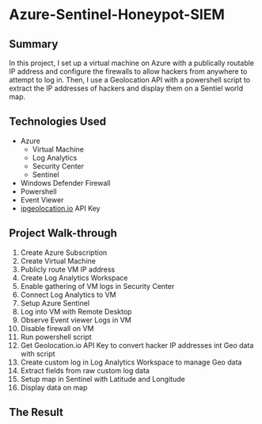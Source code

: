 # Azure-Sentinel-Honeypot-SIEM

## Summary
In this project, I set up a virtual machine on Azure with a publically routable IP address and configure the firewalls to allow hackers from anywhere to attempt to log in. Then, I use a Geolocation API with a powershell script to extract the IP addresses of hackers and display them on a Sentiel world map.

## Technologies Used

- Azure
  - Virtual Machine
  - Log Analytics
  - Security Center
  - Sentinel
- Windows Defender Firewall
- Powershell
- Event Viewer
- [ipgeolocation.io](https://ipgeolocation.io/) API Key

## Project Walk-through
 1. Create Azure Subscription
 2. Create Virtual Machine
 3. Publicly route VM IP address
 4. Create Log Analytics Workspace
 5. Enable gathering of VM logs in Security Center
 6. Connect Log Analytics to VM
 7. Setup Azure Sentinel
 8. Log into VM with Remote Desktop
 9. Observe Event viewer Logs in VM
 10. Disable firewall on VM
 11. Run powershell script
 12. Get Geolocation.io API Key to convert hacker IP addresses int Geo data with script
 13. Create custom log in Log Analytics Workspace to manage Geo data
 14. Extract fields from raw custom log data
 15. Setup map in Sentinel with Latitude and Longitude
 16. Display data on map

## The Result
